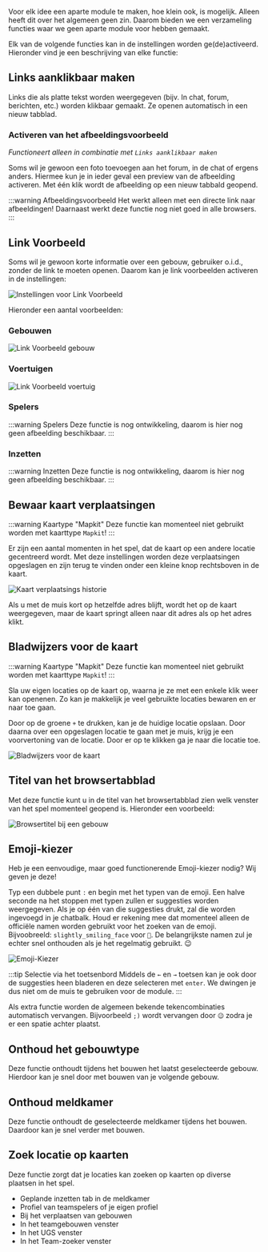 Voor elk idee een aparte module te maken, hoe klein ook, is mogelijk. Alleen heeft dit over het algemeen geen zin. Daarom bieden we een verzameling functies waar we geen aparte module voor hebben gemaakt. 

Elk van de volgende functies kan in de instellingen worden ge(de)activeerd. Hieronder vind je een beschrijving van elke functie:

## Links aanklikbaar maken
Links die als platte tekst worden weergegeven (bijv. In chat, forum, berichten, etc.) worden klikbaar gemaakt. Ze openen automatisch in een nieuw tabblad.

### Activeren van het afbeeldingsvoorbeeld
*Functioneert alleen in combinatie met `Links aanklikbaar maken`*

Soms wil je gewoon een foto toevoegen aan het forum, in de chat of ergens anders. Hiermee kun je in ieder geval een preview van de afbeelding activeren. Met één klik wordt de afbeelding op een nieuw tabbald geopend. 

:::warning Afbeeldingsvoorbeeld
Het werkt alleen met een directe link naar afbeeldingen! Daarnaast werkt deze functie nog niet goed in alle browsers.
:::

## Link Voorbeeld
Soms wil je gewoon korte informatie over een gebouw, gebruiker o.i.d., zonder de link te moeten openen. Daarom kan je link voorbeelden activeren in de instellingen:

![Instellingen voor Link Voorbeeld](./linkPreview_setting.png)

Hieronder een aantal voorbeelden:

### Gebouwen
![Link Voorbeeld gebouw](./linkPreview_building.png)

### Voertuigen
![Link Voorbeeld voertuig](./linkPreview_vehicle.png)

### Spelers
:::warning Spelers
Deze functie is nog ontwikkeling, daarom is hier nog geen afbeelding beschikbaar.
:::

### Inzetten
:::warning Inzetten
Deze functie is nog ontwikkeling, daarom is hier nog geen afbeelding beschikbaar.
:::


## Bewaar kaart verplaatsingen

:::warning Kaartype "Mapkit"
Deze functie kan momenteel niet gebruikt worden met kaarttype `Mapkit`!
:::

Er zijn een aantal momenten in het spel, dat de kaart op een andere locatie gecentreerd wordt. Met deze instellingen worden deze verplaatsingen opgeslagen en zijn terug te vinden onder een kleine knop rechtsboven in de kaart. 

![Kaart verplaatsings historie](./mapUndo.png)

Als u met de muis kort op hetzelfde adres blijft, wordt het op de kaart weergegeven, maar de kaart springt alleen naar dit adres als op het adres klikt. 

## Bladwijzers voor de kaart

:::warning Kaartype "Mapkit"
Deze functie kan momenteel niet gebruikt worden met kaarttype `Mapkit`!
:::

Sla uw eigen locaties op de kaart op, waarna je ze met een enkele klik weer kan openenen. Zo kan je makkelijk je veel gebruikte locaties bewaren en er naar toe gaan. 

Door op de groene `+` te drukken, kan je de huidige locatie opslaan. Door daarna over een opgeslagen locatie te gaan met je muis, krijg je een voorvertoning van de locatie. Door er op te klikken ga je naar die locatie toe. 

![Bladwijzers voor de kaart](./ownMapMarkers.png)


## Titel van het browsertabblad

Met deze functie kunt u in de titel van het browsertabblad zien welk venster van het spel momenteel geopend is. Hieronder een voorbeeld:

![Browsertitel bij een gebouw](./browsertitle.png)

## Emoji-kiezer

Heb je een eenvoudige, maar goed functionerende Emoji-kiezer nodig? Wij geven je deze!

Typ een dubbele punt `:` en begin met het typen van de emoji. Een halve seconde na het stoppen met typen zullen er suggesties worden weergegeven. Als je op één van die suggesties drukt, zal die worden ingevoegd in je chatbalk.  Houd er rekening mee dat momenteel alleen de officiële namen worden gebruikt voor het zoeken van de emoji. Bijvoobreeld: `slightly_smiling_face` voor `🙂`. De belangrijkste namen zul je echter snel onthouden als je het regelmatig gebruikt. 😉

![Emoji-Kiezer](./emojipicker.png)

:::tip Selectie via het toetsenbord
Middels de `←` en `→` toetsen kan je ook door de suggesties heen bladeren en deze selecteren met `enter`. We dwingen je dus niet om de muis te gebruiken voor de module. 
:::

Als extra functie worden de algemeen bekende tekencombinaties automatisch vervangen. Bijvoorbeeld `;)` wordt vervangen door `😉` zodra je er een spatie achter plaatst. 

## Onthoud het gebouwtype
Deze functie onthoudt tijdens het bouwen het laatst geselecteerde gebouw. Hierdoor kan je snel door met bouwen van je volgende gebouw.

## Onthoud meldkamer
Deze functie onthoudt de geselecteerde meldkamer tijdens het bouwen. Daardoor kan je snel verder met bouwen. 

## Zoek locatie op kaarten
Deze functie zorgt dat je locaties kan zoeken op kaarten op diverse plaatsen in het spel. 
* Geplande inzetten tab in de meldkamer
* Profiel van teamspelers of je eigen profiel
* Bij het verplaatsen van gebouwen
* In het teamgebouwen venster
* In het UGS venster
* In het Team-zoeker venster
